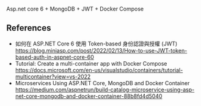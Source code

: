 Asp.net core 6 + MongoDB + JWT + Docker Compose

## References
- 如何在 ASP.NET Core 6 使用 Token-based 身份認證與授權 (JWT) https://blog.miniasp.com/post/2022/02/13/How-to-use-JWT-token-based-auth-in-aspnet-core-60
- Tutorial: Create a multi-container app with Docker Compose https://docs.microsoft.com/en-us/visualstudio/containers/tutorial-multicontainer?view=vs-2022
- Microservices Using ASP.NET Core, MongoDB and Docker Container https://medium.com/aspnetrun/build-catalog-microservice-using-asp-net-core-mongodb-and-docker-container-88b8fd4d5040
